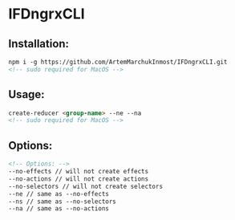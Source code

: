# IFDngrxCLI

## Installation:
```html
npm i -g https://github.com/ArtemMarchukInmost/IFDngrxCLI.git
<!-- sudo required for MacOS -->
  ```
  
## Usage:
```html
create-reducer <group-name> --ne --na
<!-- sudo required for MacOS -->
  ```
  
## Options:
```html
<!-- Options: -->
--no-effects // will not create effects
--no-actions // will not create actions
--no-selectors // will not create selectors
--ne // same as --no-effects
--ns // same as --no-selectors
--na // same as --no-actions
```
